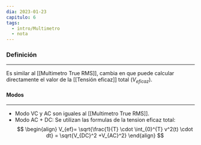 ```yaml
---
dia: 2023-01-23
capitulo: 6
tags:
  - intro/Multimetro
  - nota
---
```

### Definición
---
Es similar al [[Multimetro True RMS]], cambia en que puede calcular directamente el valor de la [[Tensión eficaz]] total ($V_{eficaz}$).

#### Modos
---
- Modo VC y AC son iguales al [[Multimetro True RMS]].
- Modo AC + DC:
Se utilizan las formulas de la tension eficaz total:
$$
\begin{align}
V_{ef}= \sqrt{\frac{1}{T} \cdot \int_{0}^{T} v^2(t) \cdot dt} = \sqrt{V_{DC}^2 +V_{AC}^2}
\end{align}
$$
